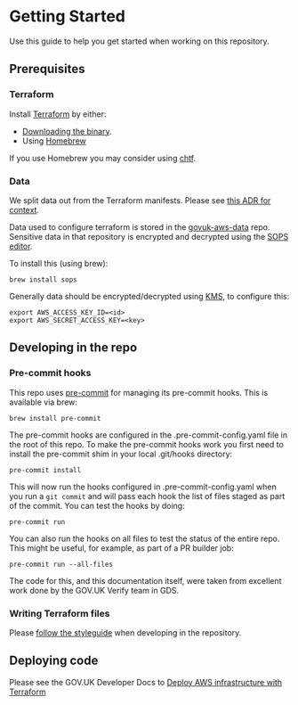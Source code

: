 # Getting Started

Use this guide to help you get started when working on this repository.

## Prerequisites

### Terraform

Install [Terraform](https://terraform.io) by either:

 - [Downloading the binary](https://www.terraform.io/downloads.html).
 - Using [Homebrew](https://brew.sh/)

If you use Homebrew you may consider using [chtf](https://github.com/Yleisradio/homebrew-terraforms).

### Data

We split data out from the Terraform manifests. Please see [this ADR for context](https://github.com/alphagov/govuk-aws/blob/master/doc/architecture/decisions/0017-terraform-data-structure.md).

Data used to configure terraform is stored in the [govuk-aws-data](https://github.com/alphagov/govuk-aws-data) repo. Sensitive data in that repository is encrypted and decrypted using the [SOPS editor](https://github.com/mozilla/sops).

To install this (using brew):

`brew install sops`

Generally data should be encrypted/decrypted using [KMS](https://aws.amazon.com/kms/), to configure this:

```
export AWS_ACCESS_KEY_ID=<id>
export AWS_SECRET_ACCESS_KEY=<key>
```

## Developing in the repo

### Pre-commit hooks

This repo uses [pre-commit](http://pre-commit.com/) for managing its pre-commit
hooks. This is available via brew:

```
brew install pre-commit
```

The pre-commit hooks are configured in the .pre-commit-config.yaml file in the
root of this repo. To make the pre-commit hooks work you first need to install
the pre-commit shim in your local .git/hooks directory:

```
pre-commit install
```

This will now run the hooks configured in .pre-commit-config.yaml when you run a
`git commit` and will pass each hook the list of files staged as part of the
commit. You can test the hooks by doing:

```
pre-commit run
```

You can also run the hooks on all files to test the status of the entire repo.
This might be useful, for example, as part of a PR builder job:

```
pre-commit run --all-files
```

The code for this, and this documentation itself, were taken from excellent work
done by the GOV.UK Verify team in GDS.

### Writing Terraform files

Please [follow the styleguide](styleguide.md) when developing in the repository.

## Deploying code

Please see the GOV.UK Developer Docs to [Deploy AWS infrastructure with
Terraform](https://docs.publishing.service.gov.uk/manual/deploying-terraform.html)

